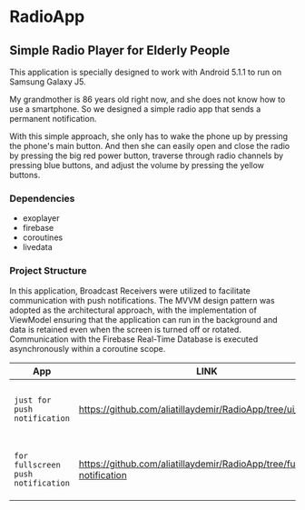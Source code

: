 # RadioApp

## Simple Radio Player for Elderly People

This application is specially designed to work with Android 5.1.1 to run on Samsung Galaxy J5. 

My grandmother is 86 years old right now, and she does not know how to use a smartphone. So we designed a simple radio app that sends a permanent notification. 

With this simple approach, she only has to wake the phone up by pressing the phone's main button. And then she can easily open and close the radio by pressing the big red power button, traverse through radio channels by pressing blue buttons, and adjust the volume by pressing the yellow buttons.

### Dependencies

- exoplayer
- firebase
- coroutines
- livedata

### Project Structure
In this application, Broadcast Receivers were utilized to facilitate communication with push notifications. The MVVM design pattern was adopted as the architectural approach, with the implementation of ViewModel ensuring that the application can run in the background and data is retained even when the screen is turned off or rotated. Communication with the Firebase Real-Time Database is executed asynchronously within a coroutine scope.

| App | LINK | EXPLANATION |
| --- | --- | --- |
| `just for push notification` | https://github.com/aliatillaydemir/RadioApp/tree/ui_branch | The main branch, this branch is currently working fine |
| `for fullscreen push notification` | https://github.com/aliatillaydemir/RadioApp/tree/fullscreen-notification | this branch needs improvements, not finished yet
